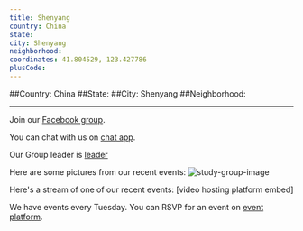 ```yaml
---
title: Shenyang
country: China
state: 
city: Shenyang
neighborhood: 
coordinates: 41.804529, 123.427786
plusCode:
---
```


##Country: China
##State: 
##City: Shenyang
##Neighborhood: 
*****
Join our [Facebook group](https://www.facebook.com/groups/free.code.camp.Shenyang).

You can chat with us on [chat app]().

Our Group leader is [leader]()

Here are some pictures from our recent events:
![study-group-image]()

Here's a stream of one of our recent events:
[video hosting platform embed]

We have events every Tuesday. You can RSVP for an event on [event platform]().
